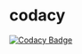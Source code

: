 # codacy

[![Codacy Badge](https://app.codacy.com/project/badge/Grade/bd0fec9a44584f129598d92cc2285cd4)](https://www.codacy.com/gh/Aishwaryahosamani/M2-EmbSys/dashboard?utm_source=github.com&amp;utm_medium=referral&amp;utm_content=Aishwaryahosamani/M2-EmbSys&amp;utm_campaign=Badge_Grade)
